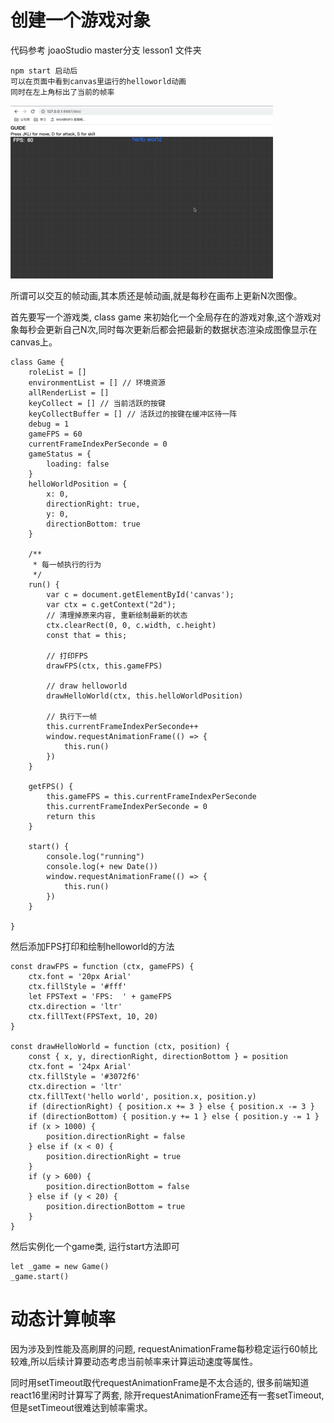# 创建一个游戏对象

代码参考 joaoStudio master分支 lesson1 文件夹

```
npm start 启动后
可以在页面中看到canvas里运行的helloworld动画
同时在左上角标出了当前的帧率
```
![demo](./1-0.gif)

所谓可以交互的帧动画,其本质还是帧动画,就是每秒在画布上更新N次图像。


首先要写一个游戏类, class game 来初始化一个全局存在的游戏对象,这个游戏对象每秒会更新自己N次,同时每次更新后都会把最新的数据状态渲染成图像显示在canvas上。

```
class Game {
    roleList = []
    environmentList = [] // 环境资源
    allRenderList = [] 
    keyCollect = [] // 当前活跃的按键
    keyCollectBuffer = [] // 活跃过的按键在缓冲区待一阵
    debug = 1
    gameFPS = 60
    currentFrameIndexPerSeconde = 0
    gameStatus = {
        loading: false
    }
    helloWorldPosition = {
        x: 0,
        directionRight: true,
        y: 0,
        directionBottom: true
    }

    /**
     * 每一帧执行的行为
     */
    run() {
        var c = document.getElementById('canvas');
        var ctx = c.getContext("2d");
        // 清理掉原来内容, 重新绘制最新的状态
        ctx.clearRect(0, 0, c.width, c.height)
        const that = this;

        // 打印FPS
        drawFPS(ctx, this.gameFPS)

        // draw helloworld
        drawHelloWorld(ctx, this.helloWorldPosition)

        // 执行下一帧
        this.currentFrameIndexPerSeconde++
        window.requestAnimationFrame(() => {
            this.run()
        })
    }

    getFPS() {
        this.gameFPS = this.currentFrameIndexPerSeconde
        this.currentFrameIndexPerSeconde = 0
        return this
    }

    start() {
        console.log("running")
        console.log(+ new Date())
        window.requestAnimationFrame(() => {
            this.run()
        })
    }

}
```

然后添加FPS打印和绘制helloworld的方法
```
const drawFPS = function (ctx, gameFPS) {
    ctx.font = '20px Arial'
    ctx.fillStyle = '#fff'
    let FPSText = 'FPS:  ' + gameFPS
    ctx.direction = 'ltr'
    ctx.fillText(FPSText, 10, 20)
}

const drawHelloWorld = function (ctx, position) {
    const { x, y, directionRight, directionBottom } = position
    ctx.font = '24px Arial'
    ctx.fillStyle = '#3072f6'
    ctx.direction = 'ltr'
    ctx.fillText('hello world', position.x, position.y)
    if (directionRight) { position.x += 3 } else { position.x -= 3 }
    if (directionBottom) { position.y += 1 } else { position.y -= 1 }
    if (x > 1000) {
        position.directionRight = false
    } else if (x < 0) {
        position.directionRight = true
    }
    if (y > 600) {
        position.directionBottom = false
    } else if (y < 20) {
        position.directionBottom = true
    }
}
```

然后实例化一个game类, 运行start方法即可
```
let _game = new Game()
_game.start()
```


# 动态计算帧率
因为涉及到性能及高刷屏的问题, requestAnimationFrame每秒稳定运行60帧比较难,所以后续计算要动态考虑当前帧率来计算运动速度等属性。

同时用setTimeout取代requestAnimationFrame是不太合适的, 很多前端知道react16里闲时计算写了两套, 除开requestAnimationFrame还有一套setTimeout, 但是setTimeout很难达到帧率需求。


